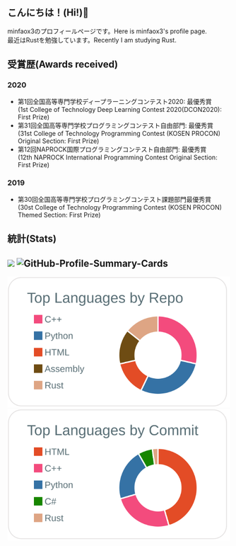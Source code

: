 ## こんにちは！(Hi!)👋 
minfaox3のプロフィールページです。Here is minfaox3's profile page.  
最近はRustを勉強しています。Recently I am studying Rust.
## 受賞歴(Awards received)
### 2020
* 第1回全国高等専門学校ディープラーニングコンテスト2020: 最優秀賞  
(1st College of Technology Deep Learning Contest 2020(DCON2020): First Prize)  
* 第31回全国高等専門学校プログラミングコンテスト自由部門: 最優秀賞  
(31st College of Technology Programming Contest (KOSEN PROCON) Original Section: First Prize)  
* 第12回NAPROCK国際プログラミングコンテスト自由部門: 最優秀賞  
(12th NAPROCK International Programming Contest Original Section: First Prize)  
### 2019
* 第30回全国高等専門学校プログラミングコンテスト課題部門最優秀賞  
(30st College of Technology Programming Contest (KOSEN PROCON) Themed Section:  First Prize)  
## 統計(Stats)
![](https://komarev.com/ghpvc/?username=minfaox3&color=brightgreen) ![GitHub-Profile-Summary-Cards](https://github.com/minfaox3/minfaox3/workflows/GitHub-Profile-Summary-Cards/badge.svg)
---
[![](https://raw.githubusercontent.com/minfaox3/minfaox3/master/profile-summary-card-output/default/1-repos-per-language.svg)](https://github.com/vn7n24fzkq/github-profile-summary-cards)
[![](https://raw.githubusercontent.com/minfaox3/minfaox3/master/profile-summary-card-output/default/2-most-commit-language.svg)](https://github.com/vn7n24fzkq/github-profile-summary-cards)
